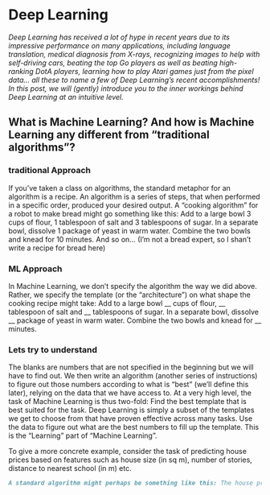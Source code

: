 # Deep Learning

_Deep Learning has received a lot of hype in recent years due to its impressive performance on many applications, including language translation, medical diagnosis from X-rays, recognizing images to help with self-driving cars, beating the top Go players as well as beating high-ranking DotA players, learning how to play Atari games just from the pixel data… all these to name a few of Deep Learning’s recent accomplishments! In this post, we will (gently) introduce you to the inner workings behind Deep Learning at an intuitive level._

## **What is Machine Learning? And how is Machine Learning any different from “traditional algorithms”?**
### traditional Approach
If you’ve taken a class on algorithms, the standard metaphor for an algorithm is a recipe. An algorithm is a series of steps, that when performed in a specific order, produced your desired output. A “cooking algorithm” for a robot to make bread might go something like this:
Add to a large bowl 3 cups of flour, 1 tablespoon of salt and 3 tablespoons of sugar.
In a separate bowl, dissolve 1 package of yeast in warm water.
Combine the two bowls and knead for 10 minutes.
And so on… (I’m not a bread expert, so I shan’t write a recipe for bread here)
### ML Approach
In Machine Learning, we don’t specify the algorithm the way we did above. Rather, we specify the template (or the “architecture”) on what shape the cooking recipe might take:
Add to a large bowl __ cups of flour, __ tablespoon of salt and __ tablespoons of sugar.
In a separate bowl, dissolve __ package of yeast in warm water.
Combine the two bowls and knead for __ minutes.

### Lets try to understand
The blanks are numbers that are not specified in the beginning but we will have to find out. We then write an algorithm (another series of instructions) to figure out those numbers according to what is “best” (we’ll define this later), relying on the data that we have access to.
At a very high level, the task of Machine Learning is thus two-fold:
Find the best template that is best suited for the task. Deep Learning is simply a subset of the templates we get to choose from that have proven effective across many tasks.
Use the data to figure out what are the best numbers to fill up the template. This is the “Learning” part of “Machine Learning”.

To give a more concrete example, consider the task of predicting house prices based on features such as house size (in sq m), number of stories, distance to nearest school (in m) etc.
```markdown
A standard algorithm might perhaps be something like this: The house price is approximately (100 * house size) + (1000 * number of stories) — (30 * distance to nearest school. A (parametric) Machine Learning approach would look something like this:
```


